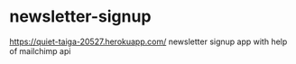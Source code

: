 # newsletter-signup
https://quiet-taiga-20527.herokuapp.com/
newsletter signup app with help of mailchimp api

